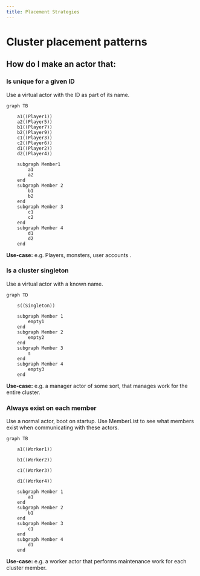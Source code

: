 ```yaml
---
title: Placement Strategies
---
```


# Cluster placement patterns

## How do I make an actor that:

### Is unique for a given ID

Use a virtual actor with the ID as part of its name.

```mermaid
graph TB

    a1((Player1))
    a2((Player5))
    b1((Player7))
    b2((Player9))
    c1((Player3))
    c2((Player6))
    d1((Player2))
    d2((Player4))

    subgraph Member1
        a1
        a2
    end
    subgraph Member 2
        b1
        b2
    end
    subgraph Member 3
        c1
        c2
    end
    subgraph Member 4
        d1
        d2
    end
```

**Use-case:** e.g. Players, monsters, user accounts .

### Is a cluster singleton

Use a virtual actor with a known name.

```mermaid
graph TD

    s((Singleton))

    subgraph Member 1
        empty1
    end
    subgraph Member 2
        empty2
    end
    subgraph Member 3
        s
    end
    subgraph Member 4
        empty3
    end
```

**Use-case:** e.g. a manager actor of some sort, that manages work for the entire cluster.

### Always exist on each member

Use a normal actor, boot on startup.
Use MemberList to see what members exist when communicating with these actors.

```mermaid
graph TB

    a1((Worker1))

    b1((Worker2))

    c1((Worker3))

    d1((Worker4))

    subgraph Member 1
        a1
    end
    subgraph Member 2
        b1
    end
    subgraph Member 3
        c1
    end
    subgraph Member 4
        d1
    end
```

**Use-case:** e.g. a worker actor that performs maintenance work for each cluster member.
